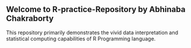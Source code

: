 ## Welcome to R-practice-Repository by Abhinaba Chakraborty

This repository primarily demonstrates the vivid data interpretation and statistical computing capabilities of R Programming language.



